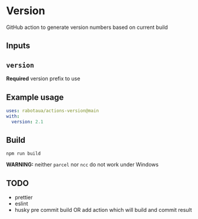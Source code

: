 # Version

GitHub action to generate version numbers based on current build

## Inputs

## `version`

**Required** version prefix to use

## Example usage

```yml
uses: rabotaua/actions-version@main
with:
  version: 2.1
```

## Build

`npm run build`

**WARNING:** neither `parcel` nor `ncc` do not work under Windows

## TODO

- prettier
- eslint
- husky pre commit build OR add action which will build and commit result

